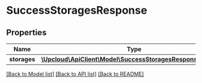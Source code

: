 # SuccessStoragesResponse

## Properties
Name | Type | Description | Notes
------------ | ------------- | ------------- | -------------
**storages** | [**\Upcloud\ApiClient\Model\SuccessStoragesResponseStorages**](SuccessStoragesResponseStorages.md) |  | [optional] 

[[Back to Model list]](../../README.md#documentation-of-the-models) [[Back to API list]](../../README.md#documentation) [[Back to README]](../../README.md)



